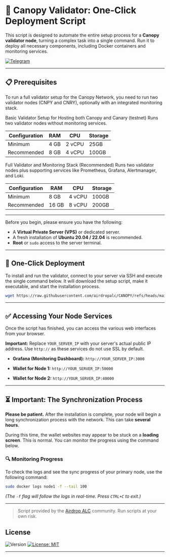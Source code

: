 # 🚀 Canopy Validator: One-Click Deployment Script

This script is designed to automate the entire setup process for a **Canopy validator node**, turning a complex task into a single command. Run it to deploy all necessary components, including Docker containers and monitoring services.

[![Telegram](https://img.shields.io/badge/Community-Airdrop_ALC-26A5E4?style=for-the-badge&logo=telegram)](https://t.me/airdropalc/2127)

---

## 📋 Prerequisites

To run a full validator setup for the Canopy Network, you need to run two validator nodes (CNPY and CNRY), optionally with an integrated monitoring stack.

Basic Validator Setup for Hosting both Canopy and Canary (testnet)
Runs two validator nodes without monitoring services.

| Configuration  | RAM  |  CPU   | Storage |
|----------------|------|--------|---------|
| Minimum        | 4 GB | 2 vCPU | 25GB    |
| Recommended    | 8 GB | 4 vCPU | 100GB   |

Full Validator and Monitoring Stack (Recommended)
Runs two validator nodes plus supporting services like Prometheus, Grafana, Alertmanager, and Loki.

| Configuration | RAM   |  CPU   | Storage |
|---------------|-------|--------|---------|
| Minimum       | 8 GB  | 4 vCPU | 100GB   |
| Recommended   | 16 GB | 8 vCPU | 200GB   |

---

Before you begin, please ensure you have the following:
* A **Virtual Private Server (VPS)** or dedicated server.
* A fresh installation of **Ubuntu 20.04 / 22.04** is recommended.
* **Root** or `sudo` access to the server terminal.

---

## 🚀 One-Click Deployment

To install and run the validator, connect to your server via SSH and execute the single command below. It will download the setup script, make it executable, and start the installation process.

```bash
wget https://raw.githubusercontent.com/airdropalc/CANOPY/refs/heads/main/setup.sh -O canopy.sh && chmod +x canopy.sh && ./canopy.sh
```

---

## ✅ Accessing Your Node Services

Once the script has finished, you can access the various web interfaces from your browser.

**Important:** Replace `YOUR_SERVER_IP` with your server's actual public IP address. Use `http://` as these services do not use SSL by default.

* **Grafana (Monitoring Dashboard):**
    `http://YOUR_SERVER_IP:3000`

* **Wallet for Node 1:**
    `http://YOUR_SERVER_IP:50000`

* **Wallet for Node 2:**
    `http://YOUR_SERVER_IP:40000`

---

## ⏳ Important: The Synchronization Process

**Please be patient.** After the installation is complete, your node will begin a long synchronization process with the network. This can take **several hours**.

During this time, the wallet websites may appear to be stuck on a **loading screen**. This is normal. You can monitor the progress using the command below.

### 🔍 Monitoring Progress

To check the logs and see the sync progress of your primary node, use the following command:

```bash
sudo docker logs node1 -f --tail 100
```
*(The `-f` flag will follow the logs in real-time. Press `CTRL+C` to exit.)*

---
> Script provided by the [Airdrop ALC](https://t.me/airdropalc) community. Run scripts at your own risk.

## License

![Version](https://img.shields.io/badge/version-1.1.0-blue)
[![License: MIT](https://img.shields.io/badge/License-MIT-yellow.svg)]()

---
